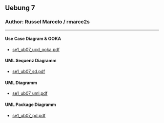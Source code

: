 ## Uebung 7

### Author: Russel Marcelo / rmarce2s

---

#### Use Case Diagram & OOKA

- [se1_ub07_ucd_ooka.pdf](docs/se1_ub07_ucd_ooka.pdf)

#### UML Sequenz Diagramm

- [se1_ub07_sd.pdf](docs/se1_ub07_sd.pdf)

#### UML Diagramm

- [se1_ub07_uml.pdf](docs/se1_ub07_uml.pdf)

#### UML Package Diagramm

- [se1_ub07_pd.pdf](docs/se1_ub07_pd.pdf)